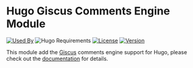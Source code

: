 # Hugo Giscus Comments Engine Module

[![Used By](https://img.shields.io/badge/dynamic/json?color=success&label=used+by&query=repositories_humanize&logo=hugo&style=flat-square&url=https://api.razonyang.com/v1/github/dependents/hugomods/giscus)](https://github.com/hugomods/giscus/network/dependents)
![Hugo Requirements](https://img.shields.io/badge/dynamic/json?color=important&label=requirements&query=requirements&logo=hugo&style=flat-square&url=https://api.razonyang.com/v1/hugo/modules/github.com/hugomods/giscus)
[![License](https://img.shields.io/github/license/hugomods/giscus?style=flat-square)](https://github.com/hugomods/giscus/blob/main/LICENSE)
[![Version](https://img.shields.io/github/v/tag/hugomods/giscus?label=version&style=flat-square)](https://github.com/hugomods/giscus/tags)

This module add the [Giscus](https://giscus.app/) comments engine support for Hugo, please check out the [documentation](https://hugomods.com/en/docs/comment-engines/giscus/) for details.
